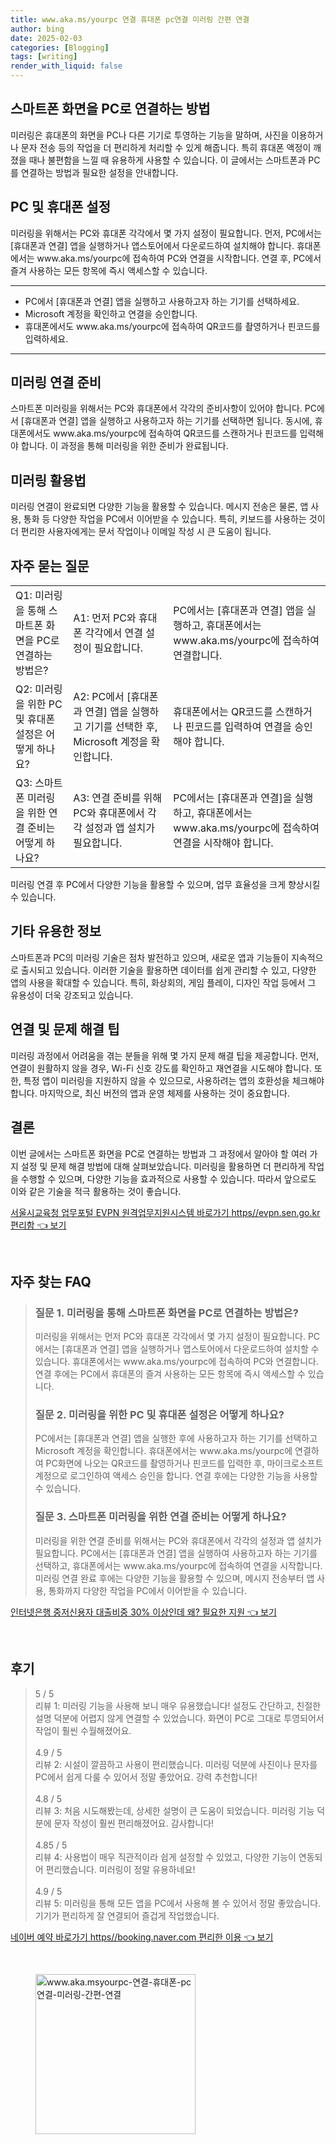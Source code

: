 ```yaml
---
title: www.aka.ms/yourpc 연결 휴대폰 pc연결 미러링 간편 연결
author: bing
date: 2025-02-03
categories: [Blogging]
tags: [writing]
render_with_liquid: false
---
```



<h2 id='스마트폰 화면을 PC로 연결하는 방법'>스마트폰 화면을 PC로 연결하는 방법</h2>

<p>미러링은 휴대폰의 화면을 PC나 다른 기기로 투영하는 기능을 말하며, 사진을 이용하거나 문자 전송 등의 작업을 더 편리하게 처리할 수 있게 해줍니다. 특히 휴대폰 액정이 깨졌을 때나 불편함을 느낄 때 유용하게 사용할 수 있습니다. 이 글에서는 스마트폰과 PC를 연결하는 방법과 필요한 설정을 안내합니다.</p>

<h2 id='PC 및 휴대폰 설정'>PC 및 휴대폰 설정</h2>

<p>미러링을 위해서는 PC와 휴대폰 각각에서 몇 가지 설정이 필요합니다. 먼저, PC에서는 [휴대폰과 연결] 앱을 실행하거나 앱스토어에서 다운로드하여 설치해야 합니다. 휴대폰에서는 www.aka.ms/yourpc에 접속하여 PC와 연결을 시작합니다. 연결 후, PC에서 즐겨 사용하는 모든 항목에 즉시 액세스할 수 있습니다.</p>

<hr />

<ul>
    <li>PC에서 [휴대폰과 연결] 앱을 실행하고 사용하고자 하는 기기를 선택하세요.</li>
    <li>Microsoft 계정을 확인하고 연결을 승인합니다.</li>
    <li>휴대폰에서도 www.aka.ms/yourpc에 접속하여 QR코드를 촬영하거나 핀코드를 입력하세요.</li>
</ul>

<hr />

<h2 id='미러링 연결 준비'>미러링 연결 준비</h2>

<p>스마트폰 미러링을 위해서는 PC와 휴대폰에서 각각의 준비사항이 있어야 합니다. PC에서 [휴대폰과 연결] 앱을 실행하고 사용하고자 하는 기기를 선택하면 됩니다. 동시에, 휴대폰에서도 www.aka.ms/yourpc에 접속하여 QR코드를 스캔하거나 핀코드를 입력해야 합니다. 이 과정을 통해 미러링을 위한 준비가 완료됩니다.</p>

<h2 id='미러링 활용법'>미러링 활용법</h2>

<p>미러링 연결이 완료되면 다양한 기능을 활용할 수 있습니다. 메시지 전송은 물론, 앱 사용, 통화 등 다양한 작업을 PC에서 이어받을 수 있습니다. 특히, 키보드를 사용하는 것이 더 편리한 사용자에게는 문서 작업이나 이메일 작성 시 큰 도움이 됩니다.</p>

<h2 id='자주 묻는 질문'>자주 묻는 질문</h2>

<table>
    <tr>
        <td>Q1: 미러링을 통해 스마트폰 화면을 PC로 연결하는 방법은?</td>
        <td>A1: 먼저 PC와 휴대폰 각각에서 연결 설정이 필요합니다.</td>
        <td>PC에서는 [휴대폰과 연결] 앱을 실행하고, 휴대폰에서는 www.aka.ms/yourpc에 접속하여 연결합니다.</td>
    </tr>
    <tr>
        <td>Q2: 미러링을 위한 PC 및 휴대폰 설정은 어떻게 하나요?</td>
        <td>A2: PC에서 [휴대폰과 연결] 앱을 실행하고 기기를 선택한 후, Microsoft 계정을 확인합니다.</td>
        <td>휴대폰에서는 QR코드를 스캔하거나 핀코드를 입력하여 연결을 승인해야 합니다.</td>
    </tr>
    <tr>
        <td>Q3: 스마트폰 미러링을 위한 연결 준비는 어떻게 하나요?</td>
        <td>A3: 연결 준비를 위해 PC와 휴대폰에서 각각 설정과 앱 설치가 필요합니다.</td>
        <td>PC에서는 [휴대폰과 연결]을 실행하고, 휴대폰에서는 www.aka.ms/yourpc에 접속하여 연결을 시작해야 합니다.</td>
    </tr>
</table>

<p>미러링 연결 후 PC에서 다양한 기능을 활용할 수 있으며, 업무 효율성을 크게 향상시킬 수 있습니다.</p>

<h2 id='기타 유용한 정보'>기타 유용한 정보</h2>

<p>스마트폰과 PC의 미러링 기술은 점차 발전하고 있으며, 새로운 앱과 기능들이 지속적으로 출시되고 있습니다. 이러한 기술을 활용하면 데이터를 쉽게 관리할 수 있고, 다양한 앱의 사용을 확대할 수 있습니다. 특히, 화상회의, 게임 플레이, 디자인 작업 등에서 그 유용성이 더욱 강조되고 있습니다.</p>

<h2 id='연결 및 문제 해결 팁'>연결 및 문제 해결 팁</h2>

<p>미러링 과정에서 어려움을 겪는 분들을 위해 몇 가지 문제 해결 팁을 제공합니다. 먼저, 연결이 원활하지 않을 경우, Wi-Fi 신호 강도를 확인하고 재연결을 시도해야 합니다. 또한, 특정 앱이 미러링을 지원하지 않을 수 있으므로, 사용하려는 앱의 호환성을 체크해야 합니다. 마지막으로, 최신 버전의 앱과 운영 체제를 사용하는 것이 중요합니다.</p>

<h2 id='결론'>결론</h2>

<p>이번 글에서는 스마트폰 화면을 PC로 연결하는 방법과 그 과정에서 알아야 할 여러 가지 설정 및 문제 해결 방법에 대해 살펴보았습니다. 미러링을 활용하면 더 편리하게 작업을 수행할 수 있으며, 다양한 기능을 효과적으로 사용할 수 있습니다. 따라서 앞으로도 이와 같은 기술을 적극 활용하는 것이 좋습니다.</p>


<p><a class="click-button" title="서울시교육청 업무포털 EVPN 원격업무지원시스템 바로가기 https//evpn.sen.go.kr 편리함" href="https://aptwhite.github.io/posts/%EC%84%9C%EC%9A%B8%EC%8B%9C%EA%B5%90%EC%9C%A1%EC%B2%AD-%EC%97%85%EB%AC%B4%ED%8F%AC%ED%84%B8-EVPN-%EC%9B%90%EA%B2%A9%EC%97%85%EB%AC%B4%EC%A7%80%EC%9B%90%EC%8B%9C%EC%8A%A4%ED%85%9C-%EB%B0%94%EB%A1%9C%EA%B0%80%EA%B8%B0-httpsevpn.sen.go.kr-%ED%8E%B8%EB%A6%AC%ED%95%A8/" rel="dofollow">서울시교육청 업무포털 EVPN 원격업무지원시스템 바로가기 https//evpn.sen.go.kr 편리함 👈 보기</a></p><br>
<h2 id='자주_찾는_FAQ'>자주 찾는 FAQ</h2>
<div itemscope="" itemtype="https://schema.org/FAQPage"> 
<blockquote> 
<div itemscope="" itemprop="mainEntity" itemtype="https://schema.org/Question"> 
<h3 itemprop="name">질문 1. 미러링을 통해 스마트폰 화면을 PC로 연결하는 방법은?</h3> 
<div itemscope="" itemprop="acceptedAnswer" itemtype="https://schema.org/Answer"> 
<span itemprop="text"> 
<p>미러링을 위해서는 먼저 PC와 휴대폰 각각에서 몇 가지 설정이 필요합니다. PC에서는 [휴대폰과 연결] 앱을 실행하거나 앱스토어에서 다운로드하여 설치할 수 있습니다. 휴대폰에서는 www.aka.ms/yourpc에 접속하여 PC와 연결합니다. 연결 후에는 PC에서 휴대폰의 즐겨 사용하는 모든 항목에 즉시 액세스할 수 있습니다.</p> 
</span> 
</div> 
</div> 
<div itemscope="" itemprop="mainEntity" itemtype="https://schema.org/Question"> 
<h3 itemprop="name">질문 2. 미러링을 위한 PC 및 휴대폰 설정은 어떻게 하나요?</h3> 
<div itemscope="" itemprop="acceptedAnswer" itemtype="https://schema.org/Answer"> 
<span itemprop="text"> 
<p>PC에서는 [휴대폰과 연결] 앱을 실행한 후에 사용하고자 하는 기기를 선택하고 Microsoft 계정을 확인합니다. 휴대폰에서는 www.aka.ms/yourpc에 연결하여 PC화면에 나오는 QR코드를 촬영하거나 핀코드를 입력한 후, 마이크로소프트 계정으로 로그인하여 액세스 승인을 합니다. 연결 후에는 다양한 기능을 사용할 수 있습니다.</p> 
</span> 
</div> 
</div> 
<div itemscope="" itemprop="mainEntity" itemtype="https://schema.org/Question"> 
<h3 itemprop="name">질문 3. 스마트폰 미러링을 위한 연결 준비는 어떻게 하나요?</h3> 
<div itemscope="" itemprop="acceptedAnswer" itemtype="https://schema.org/Answer"> 
<span itemprop="text"> 
<p>미러링을 위한 연결 준비를 위해서는 PC와 휴대폰에서 각각의 설정과 앱 설치가 필요합니다. PC에서는 [휴대폰과 연결] 앱을 실행하여 사용하고자 하는 기기를 선택하고, 휴대폰에서는 www.aka.ms/yourpc에 접속하여 연결을 시작합니다. 미러링 연결 완료 후에는 다양한 기능을 활용할 수 있으며, 메시지 전송부터 앱 사용, 통화까지 다양한 작업을 PC에서 이어받을 수 있습니다.</p> 
</span> 
</div> 
</div> 
</blockquote> 
</div>
<p><a class="click-button" title="인터넷은행 중저신용자 대출비중 30% 이상인데 왜? 필요한 지원" href="https://aptwhite.github.io/posts/%EC%9D%B8%ED%84%B0%EB%84%B7%EC%9D%80%ED%96%89-%EC%A4%91%EC%A0%80%EC%8B%A0%EC%9A%A9%EC%9E%90-%EB%8C%80%EC%B6%9C%EB%B9%84%EC%A4%91-30-%EC%9D%B4%EC%83%81%EC%9D%B8%EB%8D%B0-%EC%99%9C-%ED%95%84%EC%9A%94%ED%95%9C-%EC%A7%80%EC%9B%90/" rel="dofollow">인터넷은행 중저신용자 대출비중 30% 이상인데 왜? 필요한 지원 👈 보기</a></p><br>
<h2 id='후기'>후기</h2>
<div itemscope itemtype="https://schema.org/Product">
  <blockquote>
  <div itemprop="review" itemscope itemtype="https://schema.org/Review">
      <div itemprop="reviewRating" itemscope itemtype="https://schema.org/Rating"> <span itemprop="ratingValue">5</span> / <span itemprop="bestRating">5</span> </div>
      <span itemprop="reviewBody">리뷰 1: 미러링 기능을 사용해 보니 매우 유용했습니다! 설정도 간단하고, 친절한 설명 덕분에 어렵지 않게 연결할 수 있었습니다. 화면이 PC로 그대로 투영되어서 작업이 훨씬 수월해졌어요.</span>
  </div>
  <br>
  <div itemprop="review" itemscope itemtype="https://schema.org/Review">
      <div itemprop="reviewRating" itemscope itemtype="https://schema.org/Rating"> <span itemprop="ratingValue">4.9</span> / <span itemprop="bestRating">5</span> </div>
      <span itemprop="reviewBody">리뷰 2: 시설이 깔끔하고 사용이 편리했습니다. 미러링 덕분에 사진이나 문자를 PC에서 쉽게 다룰 수 있어서 정말 좋았어요. 강력 추천합니다!</span>
  </div>
  <br>
  <div itemprop="review" itemscope itemtype="https://schema.org/Review">
      <div itemprop="reviewRating" itemscope itemtype="https://schema.org/Rating"> <span itemprop="ratingValue">4.8</span> / <span itemprop="bestRating">5</span> </div>
      <span itemprop="reviewBody">리뷰 3: 처음 시도해봤는데, 상세한 설명이 큰 도움이 되었습니다. 미러링 기능 덕분에 문자 작성이 훨씬 편리해졌어요. 감사합니다!</span>
  </div>
  <br>
  <div itemprop="review" itemscope itemtype="https://schema.org/Review">
      <div itemprop="reviewRating" itemscope itemtype="https://schema.org/Rating"> <span itemprop="ratingValue">4.85</span> / <span itemprop="bestRating">5</span> </div>
      <span itemprop="reviewBody">리뷰 4: 사용법이 매우 직관적이라 쉽게 설정할 수 있었고, 다양한 기능이 연동되어 편리했습니다. 미러링이 정말 유용하네요!</span>
  </div>
  <br>
  <div itemprop="review" itemscope itemtype="https://schema.org/Review">
      <div itemprop="reviewRating" itemscope itemtype="https://schema.org/Rating"> <span itemprop="ratingValue">4.9</span> / <span itemprop="bestRating">5</span> </div>
      <span itemprop="reviewBody">리뷰 5: 미러링을 통해 모든 앱을 PC에서 사용해 볼 수 있어서 정말 좋았습니다. 기기가 편리하게 잘 연결되어 즐겁게 작업했습니다.</span>
  </div>
  </blockquote>
</div>
<p><a class="click-button" title="네이버 예약 바로가기 https//booking.naver.com 편리한 이용" href="https://aptwhite.github.io/posts/%EB%84%A4%EC%9D%B4%EB%B2%84-%EC%98%88%EC%95%BD-%EB%B0%94%EB%A1%9C%EA%B0%80%EA%B8%B0-httpsbooking.naver.com-%ED%8E%B8%EB%A6%AC%ED%95%9C-%EC%9D%B4%EC%9A%A9/" rel="dofollow">네이버 예약 바로가기 https//booking.naver.com 편리한 이용 👈 보기</a></p><br>
<figure class="image"><img src="https://aptwhite.github.io/assets/img/thumbnail/www.aka.msyourpc-연결-휴대폰-pc연결-미러링-간편-연결.webp" alt="www.aka.msyourpc-연결-휴대폰-pc연결-미러링-간편-연결" width="256" height="256"></figure>